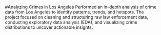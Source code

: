 #Analyzing Crimes in Los Angeles
Performed an in-depth analysis of crime data from Los Angeles to identify patterns, trends, and hotspots. The project focused on cleaning and structuring raw law enforcement data, conducting exploratory data analysis (EDA), and visualizing crime distributions to uncover actionable insights.
